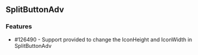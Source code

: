 ## SplitButtonAdv

### Features

* \#126490 - Support provided to change the IconHeight and IconWidth in SplitButtonAdv

